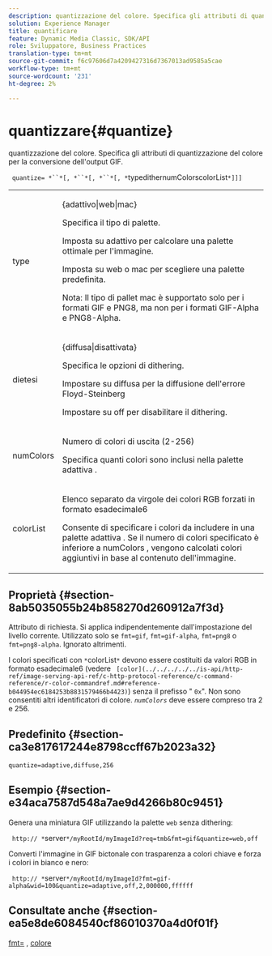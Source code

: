 ```yaml
---
description: quantizzazione del colore. Specifica gli attributi di quantizzazione del colore per la conversione dell'output GIF.
solution: Experience Manager
title: quantificare
feature: Dynamic Media Classic, SDK/API
role: Sviluppatore, Business Practices
translation-type: tm+mt
source-git-commit: f6c97606d7a4209427316d7367013ad9585a5cae
workflow-type: tm+mt
source-wordcount: '231'
ht-degree: 2%

---
```



# quantizzare{#quantize}

quantizzazione del colore. Specifica gli attributi di quantizzazione del colore per la conversione dell&#39;output GIF.

` quantize= *``*[, *``*[, *``*[, *`typedithernumColorscolorList`*]]]`

<table id="table_A669A9058C8043A5BAE80B03A13B015B"> 
 <tbody> 
  <tr> 
   <td colname="col1"> <p> <span class="codeph"> <span class="varname"> type  </span> </span> </p> </td> 
   <td colname="col2"> <p> <span class="codeph"> {adattivo|web|mac}  </span> </p> <p>Specifica il tipo di palette. </p> <p>Imposta su <span class="codeph"> adattivo </span> per calcolare una palette ottimale per l'immagine. </p> <p>Imposta su <span class="codeph"> web </span> o <span class="codeph"> mac </span> per scegliere una palette predefinita. </p> <p> <p>Nota:  Il tipo di pallet <span class="codeph"> mac </span> è supportato solo per i formati GIF e PNG8, ma non per i formati GIF-Alpha e PNG8-Alpha. </p> </p> </td> 
  </tr> 
  <tr> 
   <td colname="col1"> <p> <span class="codeph"> <span class="varname"> dietesi  </span> </span> </p> </td> 
   <td colname="col2"> <p> <span class="codeph"> {diffusa|disattivata}  </span> </p> <p>Specifica le opzioni di dithering. </p> <p>Impostare su <span class="codeph"> diffusa </span> per la diffusione dell'errore Floyd-Steinberg </p> <p>Impostare su <span class="codeph"> off </span> per disabilitare il dithering. </p> </td> 
  </tr> 
  <tr> 
   <td colname="col1"> <p> <span class="codeph"> <span class="varname"> numColors  </span> </span> </p> </td> 
   <td colname="col2"> <p>Numero di colori di uscita (2-256) </p> <p>Specifica quanti colori sono inclusi nella palette <span class="codeph"> adattiva </span>. </p> </td> 
  </tr> 
  <tr> 
   <td colname="col1"> <p> <span class="codeph"> <span class="varname"> colorList  </span> </span> </p> </td> 
   <td colname="col2"> <p>Elenco separato da virgole dei colori RGB forzati in formato esadecimale6 </p> <p>Consente di specificare i colori da includere in una palette <span class="codeph"> adattiva </span>. Se il numero di colori specificato è inferiore a <span class="codeph"> <span class="varname"> numColors </span> </span>, vengono calcolati colori aggiuntivi in base al contenuto dell'immagine. </p> </td> 
  </tr> 
 </tbody> 
</table>

## Proprietà {#section-8ab5035055b24b858270d260912a7f3d}

Attributo di richiesta. Si applica indipendentemente dall&#39;impostazione del livello corrente. Utilizzato solo se `fmt=gif`, `fmt=gif-alpha`, `fmt=png8` o `fmt=png8-alpha`. Ignorato altrimenti.

I colori specificati con `*`colorList`*` devono essere costituiti da valori RGB in formato esadecimale6 (vedere ` [color](../../../../../is-api/http-ref/image-serving-api-ref/c-http-protocol-reference/c-command-reference/r-color-commandref.md#reference-b044954ec6184253b8831579466b4423)`) senza il prefisso &quot; `0x`&quot;. Non sono consentiti altri identificatori di colore. *`numColors`* deve essere compreso tra 2 e 256.

## Predefinito {#section-ca3e817617244e8798ccff67b2023a32}

`quantize=adaptive,diffuse,256`

## Esempio {#section-e34aca7587d548a7ae9d4266b80c9451}

Genera una miniatura GIF utilizzando la palette `web` senza dithering:

` http:// *`server`*/myRootId/myImageId?req=tmb&fmt=gif&quantize=web,off`

Converti l&#39;immagine in GIF bictonale con trasparenza a colori chiave e forza i colori in bianco e nero:

` http:// *`server`*/myRootId/myImageId?fmt=gif-alpha&wid=100&quantize=adaptive,off,2,000000,ffffff`

## Consultate anche {#section-ea5e8de6084540cf86010370a4d0f01f}

[fmt=](../../../../../is-api/http-ref/image-serving-api-ref/c-http-protocol-reference/c-command-reference/r-is-http-fmt.md#reference-cdf10043423b45ba9fe15157fb3ae37a) ,  [colore](/help/aem-is-ir-api/is-api/http-ref/image-serving-api-ref/c-http-protocol-reference/c-data-types/r-is-http-color.md)
